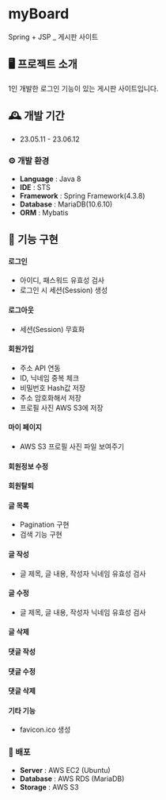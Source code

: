 # myBoard
Spring + JSP _ 게시판 사이트


## 🖥️ 프로젝트 소개
1인 개발한 로그인 기능이 있는 게시판 사이트입니다.


## 🕰️ 개발 기간
* 23.05.11 - 23.06.12

### ⚙️ 개발 환경
- **Language** : Java 8
- **IDE** : STS
- **Framework** : Spring Framework(4.3.8)
- **Database** : MariaDB(10.6.10)
- **ORM** : Mybatis

## 📌 기능 구현
#### 로그인
- 아이디, 패스워드 유효성 검사
- 로그인 시 세션(Session) 생성
#### 로그아웃
- 세션(Session) 무효화
#### 회원가입
- 주소 API 연동
- ID, 닉네임 중복 체크
- 비밀번호 Hash값 저장
- 주소 암호화해서 저장
- 프로필 사진 AWS S3에 저장
#### 마이 페이지
- AWS S3 프로필 사진 파일 보여주기
#### 회원정보 수정
#### 회원탈퇴
#### 글 목록
- Pagination 구현
- 검색 기능 구현
#### 글 작성
- 글 제목, 글 내용, 작성자 닉네임 유효성 검사
#### 글 수정
- 글 제목, 글 내용, 작성자 닉네임 유효성 검사
#### 글 삭제
#### 댓글 작성
#### 댓글 수정
#### 댓글 삭제
#### 기타 기능
- favicon.ico 생성

### 🚀 배포
- **Server** : AWS EC2 (Ubuntu)
- **Database** : AWS RDS (MariaDB)
- **Storage** : AWS S3
